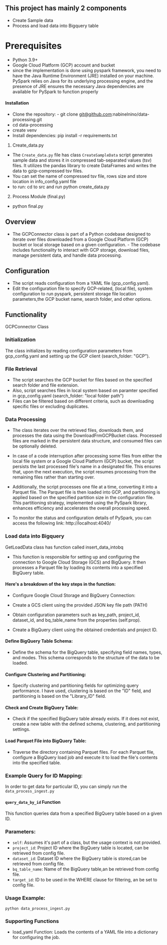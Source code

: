 ## This project has mainly 2 components

- Create Sample data
- Process and load data into Bigquery table

# Prerequisites

- Python 3.9+
- Google Cloud Platform (GCP) account and bucket
- since the implementation is done using pyspark framework, you need to have the Java Runtime Environment (JRE) installed on your machine. PySpark relies on Java for its underlying processing engine, and the presence of JRE ensures the necessary Java dependencies are available for PySpark to function properly

#### Installation

- Clone the repository: - git clone git@github.com:nabinelnino/data-processing.git
- cd data-processing
- create venv
- Install dependencies: pip install -r requirements.txt

1. Create_data.py

- The `Create_data.py` file has class `CreateSampleData` script generates sample data and stores it in compressed tab-separated values (tsv) files. It utilizes the pandas library to create DataFrames and writes the data to gzip-compressed tsv files.
- You can set the name of compressed tsv file, rows size and store location in info_config.yaml file
- to run: cd to src and run python create_data.py

2. Process Module (final.py)
- python final.py

## Overview

- The GCPConnector class is part of a Python codebase designed to iterate over files downloaded from a Google Cloud Platform (GCP) bucket or local storage based on a given configuration. - The codebase includes functionality to interact with GCP storage, download files, manage persistent data, and handle data processing.

## Configuration

- The script reads configuration from a YAML file (gcp_config.yaml).
- Edit the configuration file to specify GCP-related, (local file), system configuration to run pyspark, persistent storage file location parameters,the GCP bucket name, search folder, and other options.

## Functionality

GCPConnector Class

### Initialization

The class initializes by reading configuration parameters from gcp_config.yaml and setting up the GCP client (search_folder: "GCP").

### File Retrieval

- The script searches the GCP bucket for files based on the specified search folder and file extension.
- Also, script searches files in local system based on paramter specified in gcp_config.yaml (search_folder: "local folder path")
- Files can be filtered based on different criteria, such as downloading specific files or excluding duplicates.

### Data Processing

- The class iterates over the retrieved files, downloads them, and processes the data using the DownloadFrmGCPBucket class.
  Processed files are marked in the persistent data structure, and consumed files can be optionally deleted.

- In case of a code interruption after processing some files from either the local file system or a Google Cloud Platform (GCP) bucket, the script persists the last processed file's name in a designated file. This ensures that, upon the next execution, the script resumes processing from the remaining files rather than starting over.

- Additionally, the script processes one file at a time, converting it into a Parquet file. The Parquet file is then loaded into GCP, and partitioning is applied based on the specified partition size in the configuration file. This partitioning strategy, implemented using the PySpark library, enhances efficiency and accelerates the overall processing speed.

- To monitor the status and configuration details of PySpark, you can access the following link: http://localhost:4040/

### Load data into Bigquery

GetLoadData class has function called insert_data_intobq

- This function is responsible for setting up and configuring the connection to Google Cloud Storage (GCS) and BigQuery. It then processes a Parquet file by loading its contents into a specified BigQuery table.

#### Here's a breakdown of the key steps in the function:

- Configure Google Cloud Storage and BigQuery Connection:
- Create a GCS client using the provided JSON key file path (PATH)

- Obtain configuration parameters such as key_path, project_id, dataset_id, and bq_table_name from the properties (self.prop).
- Create a BigQuery client using the obtained credentials and project ID.

#### Define BigQuery Table Schema:

- Define the schema for the BigQuery table, specifying field names, types, and modes. This schema corresponds to the structure of the data to be loaded.

#### Configure Clustering and Partitioning:

- Specify clustering and partitioning fields for optimizing query performance. I have used, clustering is based on the "ID" field, and partitioning is based on the "Library_ID" field.

#### Check and Create BigQuery Table:

- Check if the specified BigQuery table already exists. If it does not exist, create a new table with the defined schema, clustering, and partitioning settings.

#### Load Parquet File into BigQuery Table:

- Traverse the directory containing Parquet files. For each Parquet file, configure a BigQuery load job and execute it to load the file's contents into the specified table.

### Example Query for ID Mapping:

In order to get data for particular ID, you can simply run the `data_process_ingest.py`

#### `query_data_by_id` Function

This function queries data from a specified BigQuery table based on a given ID.

### Parameters:

- `self`: Assumes it's part of a class, but the usage context is not provided.
- `project_id`: Project ID where the BigQuery table is located, can be retrieved from config file.
- `dataset_id`: Dataset ID where the BigQuery table is stored,can be retrieved from config file.
- `bq_table_name`: Name of the BigQuery table,an be retrieved from config file.
- `target_id`: ID to be used in the WHERE clause for filtering, an be set to config file.

### Usage Example:

`python data_process_ingest.py `

### Supporting Functions

- load_yaml Function:
  Loads the contents of a YAML file into a dictionary for configuring the job.
